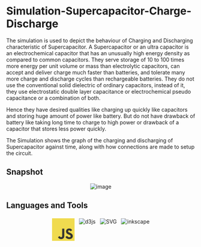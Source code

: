 # Simulation-Supercapacitor-Charge-Discharge

The simulation is used to depict the behaviour of Charging and Discharging characteristic of Supercapacitor.
A Supercapacitor or an ultra capacitor is an electrochemical capacitor that has an unusually high energy density as compared to common capacitors. They serve storage of 10 to 100 times more energy per unit volume or mass than electrolytic capacitors, can accept and deliver charge much faster than batteries, and tolerate many more charge and discharge cycles than rechargeable batteries. They do not use the conventional solid dielectric of ordinary capacitors, instead of it, they use electrostatic double layer capacitance or electrochemical pseudo capacitance or a combination of both.

Hence they have desired qualities like charging up quickly like capacitors and storing huge amount of power like battery. But do not have drawback of battery like taking long time to charge to high power or drawback of a capacitor that stores less power quickly.

The Simulation shows the graph of the charging and discharging of Supercapacitor against time, along with how connections are made to setup the circuit.

## Snapshot
<p align="center">
<img width="901" alt="image" src="https://user-images.githubusercontent.com/66682716/178158388-4e3d4cba-30a6-4653-b7d4-d6790dccc0cd.png">
</p>

## Languages and Tools
<p align="center">
<img src="https://raw.githubusercontent.com/github/explore/80688e429a7d4ef2fca1e82350fe8e3517d3494d/topics/javascript/javascript.png" alt="Javascript" height="60" style="vertical-align:top; margin:4px">
<img src="https://raw.githubusercontent.com/d3/d3-logo/master/d3.png" alt="d3js" height="60" style="vertical-align:top; margin:4px">
<img src="https://upload.wikimedia.org/wikipedia/commons/thumb/0/02/SVG_logo.svg/2048px-SVG_logo.svg.png" alt="SVG" height="60" style="vertical-align:top; margin:4px">
<img src="https://upload.wikimedia.org/wikipedia/commons/a/a2/Inkscape_logo_%282-colour%29.svg" alt="inkscape" height="60" style="vertical-align:top; margin:4px">
</p>
